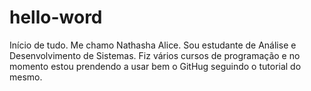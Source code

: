 # hello-word
Início de tudo.
Me chamo Nathasha Alice. Sou estudante de Análise e Desenvolvimento de Sistemas. Fiz vários cursos de programação e no momento estou prendendo a usar bem o GitHug seguindo o tutorial do mesmo.
